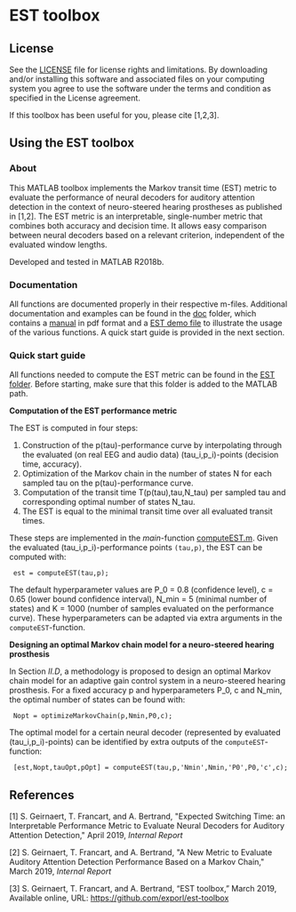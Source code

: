 ﻿
# EST toolbox

## License

See the [LICENSE](LICENSE.md) file for license rights and limitations.  By downloading and/or installing this software and associated files on your computing system you agree to use the software under the terms and condition as specified in the License agreement.

If this toolbox has been useful for you, please cite [1,2,3].

## Using the EST toolbox

### About

This MATLAB toolbox implements the Markov transit time (EST) metric to evaluate the performance of neural decoders for auditory attention detection in the context of neuro-steered hearing prostheses as published in [1,2]. The EST metric is an interpretable, single-number metric that combines both accuracy and decision time. It allows easy comparison between neural decoders based on a relevant criterion, independent of the evaluated window lengths.

Developed and tested in MATLAB R2018b.

### Documentation

All functions are documented properly in their respective m-files. Additional documentation  and examples can be found in the [doc](doc/) folder, which contains a  [manual](doc/manual.pdf) in pdf format and a [EST demo file](doc/estDemo.m) to illustrate  the usage of the various functions. A quick start guide is provided in the next section.
 
### Quick start guide
 
All functions needed to compute the EST metric can be found in the [EST folder](est-toolbox/). Before starting, make sure that this folder is added to the MATLAB path.

**Computation of the EST performance metric**

The EST is computed in four steps:

 1. Construction of the p(tau)-performance curve by interpolating through the evaluated (on real EEG and audio data) (tau_i,p_i)-points  (decision time, accuracy).
 2. Optimization of the Markov chain in the number of states N for each sampled tau on the p(tau)-performance curve.
 3. Computation of the transit time T(p(tau),tau,N_tau) per sampled tau and corresponding optimal number of states N_tau.
 4. The EST is equal to the minimal transit time over all evaluated transit times.
 
These steps are implemented in the *main*-function [computeEST.m](est-toolbox/computeEST.m). Given the evaluated (tau_i,p_i)-performance points `(tau,p)`, the EST can be computed with:

     est = computeEST(tau,p);
 The default hyperparameter values are P_0 = 0.8 (confidence level), c = 0.65 (lower bound confidence interval), N_min = 5 (minimal number of states) and K = 1000 (number of samples evaluated on the performance curve). These hyperparameters can be adapted via extra arguments in the `computeEST`-function.
 
**Designing an optimal Markov chain model for a neuro-steered hearing prosthesis** 

In Section *II.D*, a methodology is proposed to design an optimal Markov chain model for an adaptive gain control system in a neuro-steered hearing prosthesis. For a fixed accuracy p and hyperparameters P_0, c and N_min, the optimal number of states can be found with:

     Nopt = optimizeMarkovChain(p,Nmin,P0,c);


The optimal model for a certain neural decoder (represented by evaluated (tau_i,p_i)-points) can be identified by extra outputs of the `computeEST`-function:

     [est,Nopt,tauOpt,pOpt] = computeEST(tau,p,'Nmin',Nmin,'P0',P0,'c',c);

 ## References
 
[1] S. Geirnaert, T. Francart, and A. Bertrand,  "Expected Switching Time: an Interpretable Performance Metric to Evaluate Neural Decoders for Auditory Attention Detection," April 2019, *Internal Report*

[2] S. Geirnaert, T. Francart, and A. Bertrand,  "A New Metric to Evaluate Auditory Attention Detection Performance Based on a Markov Chain," March 2019, *Internal Report*

[3] S. Geirnaert, T. Francart, and A. Bertrand, “EST toolbox,” March 2019, Available online, URL: https://github.com/exporl/est-toolbox
